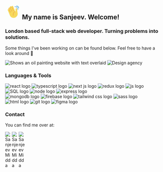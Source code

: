 ## <img src="https://github.com/SanjeevMidda/Wave/blob/main/waving-hi.gif" width="50" height="50"/> My name is Sanjeev. Welcome!

### London based full-stack web developer. Turning problems into solutions.

Some things I've been working on can be found below. Feel free to have a look around 🙂

<picture>
  <source media="(prefers-color-scheme: dark)" srcset="https://user-images.githubusercontent.com/110365686/211354259-ee233def-e7f7-4876-8174-d823baf0e057.JPG">
  <source media="(prefers-color-scheme: light)" srcset="https://user-images.githubusercontent.com/110365686/211354259-ee233def-e7f7-4876-8174-d823baf0e057.JPG">
  <img alt="Shows an oil painting website with text overlaid">
</picture>

<picture>
  <source width="200px" height="200px" media="(prefers-color-scheme: dark)" srcset="https://user-images.githubusercontent.com/110365686/211354551-a1bf1c00-4b76-49a1-abf2-a246e0298e90.JPG">
  <source media="(prefers-color-scheme: light)" srcset="https://user-images.githubusercontent.com/110365686/211354551-a1bf1c00-4b76-49a1-abf2-a246e0298e90.JPG">
  <img alt="Design agency">
</picture>


### Languages & Tools
<picture>
  <img alt="react logo" src="https://cdn.jsdelivr.net/gh/devicons/devicon/icons/react/react-original.svg" width="44px"   height="44px"/>
</picture>

<picture>
  <img alt="typescript logo" src="https://cdn.jsdelivr.net/gh/devicons/devicon/icons/typescript/typescript-original.svg" width="44px" height="44px"/>
</picture>

<picture>
    <img alt="next js logo" src="https://cdn.jsdelivr.net/gh/devicons/devicon/icons/nextjs/nextjs-original-wordmark.svg" width="44px"   height="44px"/>
</picture>

<picture>  
  <img alt="redux logo" src="https://cdn.jsdelivr.net/gh/devicons/devicon/icons/redux/redux-original.svg" width="44px"   height="44px"/>
</picture>

<picture>  
  <img alt="js logo" src="https://cdn.jsdelivr.net/gh/devicons/devicon/icons/javascript/javascript-original.svg" width="44px"   height="44px"/>
</picture>

<picture>
  <img alt="SQL logo" src="https://cdn.jsdelivr.net/gh/devicons/devicon/icons/mysql/mysql-original-wordmark.svg" width="44px"   height="44px"/>
</picture>

<picture>
  <img alt="node logo" src="https://cdn.jsdelivr.net/gh/devicons/devicon/icons/nodejs/nodejs-plain-wordmark.svg" width="44px"   height="44px"/>
</picture>

<picture>
  <img alt="express logo" src="https://cdn.jsdelivr.net/gh/devicons/devicon/icons/express/express-original-wordmark.svg" width="44px"   height="44px"/>
</picture>

<br>

<picture>
  <img alt="mongodb logo" src="https://cdn.jsdelivr.net/gh/devicons/devicon/icons/mongodb/mongodb-plain-wordmark.svg" width="44px"   height="44px"/>
</picture>

<picture>
  <img alt="firebase logo" src="https://cdn.jsdelivr.net/gh/devicons/devicon/icons/firebase/firebase-plain.svg" width="44px"   height="44px"/>
</picture>

<picture>
  <img alt="tailwind css logo" src="https://cdn.jsdelivr.net/gh/devicons/devicon/icons/tailwindcss/tailwindcss-plain.svg" width="44px"   height="44px"/>
</picture>

<picture>
  <img alt="sass logo" src="https://cdn.jsdelivr.net/gh/devicons/devicon/icons/sass/sass-original.svg" width="44px"   height="44px"/>
</picture>

<picture>
  <img alt="html logo" src="https://cdn.jsdelivr.net/gh/devicons/devicon/icons/html5/html5-plain-wordmark.svg" width="44px"   height="44px"/>
</picture>

<picture>
  <img alt="git logo" src="https://cdn.jsdelivr.net/gh/devicons/devicon/icons/github/github-original.svg" width="44px"   height="44px"/>
</picture>

<picture>
  <img alt="figma logo" src="https://cdn.jsdelivr.net/gh/devicons/devicon/icons/figma/figma-original.svg" width="44px"   height="44px"/>
</picture>

### Contact
<p>You can find me over at:</p>
          
<a href="https://sanjeev-midda-sanjeevmidda.vercel.app/">
<img align="left" alt="Sanjeev Midda" width="22px" src="https://unpkg.com/simple-icons@v8/icons/angellist.svg" />
</a>
<a href="https://www.linkedin.com/in/sanjeev-midda-845302257/">
<img align="left" alt="Sanjeev Midda" width="22px" src="https://cdn.jsdelivr.net/npm/simple-icons@v3/icons/linkedin.svg" />
</a>
<a href="https://medium.com/@sanjeev_midda">
<img align="left" alt="Sanjeev Midda" width="22px" src="https://unpkg.com/simple-icons@v8/icons/medium.svg" />
</a>

<!--
**SanjeevMidda/SanjeevMidda** is a ✨ _special_ ✨ repository because its `README.md` (this file) appears on your GitHub profile.

Here are some ideas to get you started:

- 🔭 I’m currently working on ...
- 🌱 I’m currently learning ...
- 👯 I’m looking to collaborate on ...
- 🤔 I’m looking for help with ...
- 💬 Ask me about ...
- 📫 How to reach me: ...
- 😄 Pronouns: ...
- ⚡ Fun fact: ...
-->
